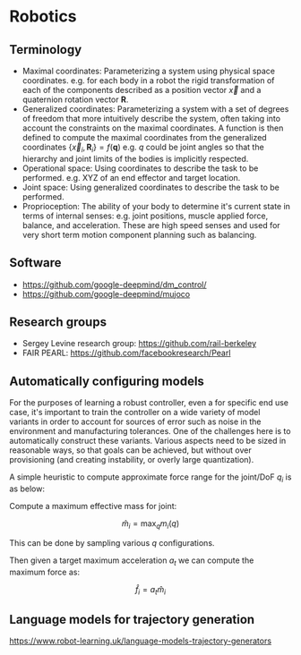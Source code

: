 # Robotics

## Terminology

- Maximal coordinates: Parameterizing a system using physical space coordinates. e.g. for each body in a robot the rigid transformation of each of the components described as a position vector $\vec{x}$ and a quaternion rotation vector $\textbf{R}$.
- Generalized coordinates: Parameterizing a system with a set of degrees of freedom that more intuitively describe the system, often taking into account the constraints on the maximal coordinates. A function is then defined to compute the maximal coordinates from the generalized coordinates $\{\vec{x}_i,\textbf{R}_i\}=f(\textbf{q})$ e.g. $q$ could be joint angles so that the hierarchy and joint limits of the bodies is implicitly respected.
- Operational space: Using coordinates to describe the task to be performed. e.g. XYZ of an end effector and target location.
- Joint space: Using generalized coordinates to describe the task to be performed.
- Proprioception: The ability of your body to determine it's current state in terms of internal senses: e.g. joint positions, muscle applied force, balance, and acceleration. These are high speed senses and used for very short term motion component planning such as balancing.

## Software

- https://github.com/google-deepmind/dm_control/
- https://github.com/google-deepmind/mujoco

## Research groups

- Sergey Levine research group: https://github.com/rail-berkeley
- FAIR PEARL: https://github.com/facebookresearch/Pearl

## Automatically configuring models

For the purposes of learning a robust controller, even a for specific end use case, it's important to train the controller on a wide variety of model variants in order to account for sources of error such as noise in the environment and manufacturing tolerances. One of the challenges here is to automatically construct these variants. Various aspects need to be sized in reasonable ways, so that goals can be achieved, but without over provisioning (and creating instability, or overly large quantization).

A simple heuristic to compute approximate force range for the joint/DoF $q_i$ is as below:

Compute a maximum effective mass for joint:

$$\hat{m}_i=\max_q m_i(q)$$

This can be done by sampling various $q$ configurations.

Then given a target maximum acceleration $a_t$ we can compute the maximum force as:

$$\hat{f}_i=a_t\hat{m}_i$$

## Language models for trajectory generation

https://www.robot-learning.uk/language-models-trajectory-generators

